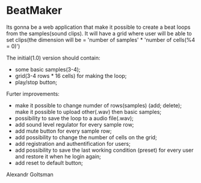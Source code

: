 BeatMaker
==============

Its gonna be a web application that make it possible to create a beat loops from the samples(sound clips). 
It will have a grid where user will be able to set clips(the dimension will be = 'number of samples' * 'number of cells(%4 = 0)')

The initial(1.0) version should contain:
- some basic samples(3-4);
- grid(3-4 rows * 16 cells) for making the loop;
- play/stop button;

Furter improvements:
- make it possible to change numder of rows(samples) (add; delete);
  make it possible to upload other(.wav) then basic samples;
- possibility to save the loop to a audio file(.wav);
- add sound level regulator for every sample row;
- add mute button for every sample row;
- add possibility to change the number of cells on the grid;
- add registration and authentification for users;
- add possibility to save the last working condition (preset) for every user and restore it when he login again;
- add reset to default button;


Alexandr Goltsman
